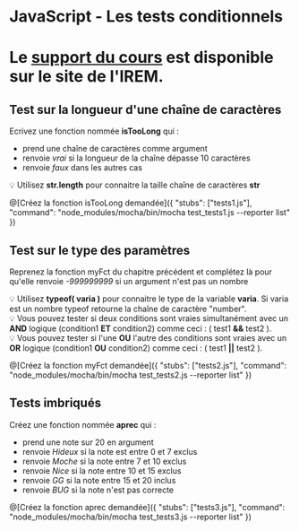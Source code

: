 # JavaScript - Les tests conditionnels

# Le [support du cours](http://ens-info.irem.univ-mrs.fr/wp-content/uploads/05_javascript_debut.pdf) est disponible sur le site de l'IREM.  

## Test sur la longueur d'une chaîne de caractères

Ecrivez une fonction nommée __isTooLong__ qui :
- prend une chaîne de caractères comme argument
- renvoie *vrai* si la longueur de la chaîne dépasse 10 caractères
- renvoie *faux* dans les autres cas

💡 Utilisez __str.length__ pour connaitre la taille chaîne de caractères __str__

@[Créez la fonction isTooLong demandée]({ "stubs": ["tests1.js"], "command": "node_modules/mocha/bin/mocha test_tests1.js --reporter list" })

## Test sur le type des paramètres

Reprenez la fonction myFct du chapitre précédent et complétez là pour qu'elle renvoie *-999999999* si un argument n'est pas un nombre

💡 Utilisez __typeof( varia )__ pour connaitre le type de la variable __varia__. Si varia est un nombre typeof retourne la chaîne de caractère "number".  
💡 Vous pouvez tester si deux conditions sont vraies simultanément avec un __AND__ logique (condition1 __ET__ condition2) comme ceci : ( test1 __&&__ test2 ).  
💡 Vous pouvez tester si l'une __OU__ l'autre des conditions sont vraies avec un __OR__ logique (condition1 __OU__ condition2) comme ceci : ( test1 __||__ test2 ).

@[Créez la fonction myFct demandée]({ "stubs": ["tests2.js"], "command": "node_modules/mocha/bin/mocha test_tests2.js --reporter list" })

## Tests imbriqués

Créez une fonction nommée __aprec__ qui :
- prend une note sur 20 en argument
- renvoie _Hideux_ si la note est entre 0 et 7 exclus
- renvoie _Moche_ si la note entre 7 et 10 exclus
- renvoie _Nice_ si la note entre 10 et 15 exclus
- renvoie _GG_ si la note entre 15 et 20 inclus
- renvoie _BUG_ si la note n'est pas correcte

@[Créez la fonction aprec demandée]({ "stubs": ["tests3.js"], "command": "node_modules/mocha/bin/mocha test_tests3.js --reporter list" })

